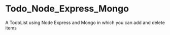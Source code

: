 # Todo_Node_Express_Mongo
A TodoList using Node Express and Mongo in which you can add and delete items
